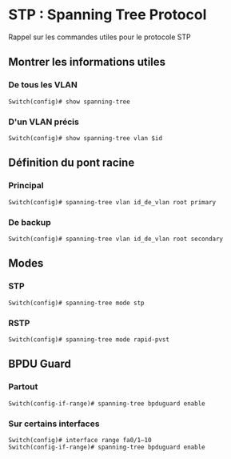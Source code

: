 # STP : Spanning Tree Protocol

Rappel sur les commandes utiles pour le protocole STP

## Montrer les informations utiles

### De tous les VLAN

    Switch(config)# show spanning-tree

### D'un VLAN précis

    Switch(config)# show spanning-tree vlan $id

## Définition du pont racine

### Principal

    Switch(config)# spanning-tree vlan id_de_vlan root primary

### De backup

    Switch(config)# spanning-tree vlan id_de_vlan root secondary

## Modes

### STP

    Switch(config)# spanning-tree mode stp

### RSTP

    Switch(config)# spanning-tree mode rapid-pvst

## BPDU Guard

### Partout

    Switch(config-if-range)# spanning-tree bpduguard enable

### Sur certains interfaces

    Switch(config)# interface range fa0/1–10
    Switch(config-if-range)# spanning-tree bpduguard enable
